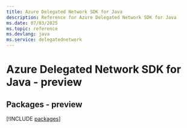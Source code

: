 ```yaml
---
title: Azure Delegated Network SDK for Java
description: Reference for Azure Delegated Network SDK for Java
ms.date: 07/03/2025
ms.topic: reference
ms.devlang: java
ms.service: delegatednetwork
---
```

# Azure Delegated Network SDK for Java - preview
## Packages - preview
[!INCLUDE [packages](delegated-network-index.md)]